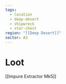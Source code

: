```yaml
---
tags:
  - location
  - deep-desert
  - shipwreck
  - star-chest
region: "[[Deep Desert]]"
sector: A3
---
```

# Loot
[[Impure Extractor Mk5]]
